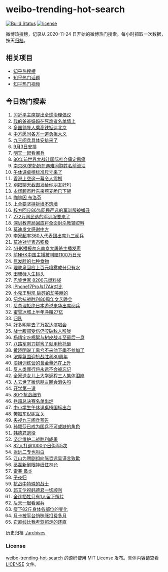 # weibo-trending-hot-search

[![Build Status](https://github.com/justjavac/weibo-trending-hot-search/workflows/ci/badge.svg?branch=master)](https://github.com/justjavac/weibo-trending-hot-search/actions)
[![license](https://img.shields.io/github/license/justjavac/weibo-trending-hot-search)](https://github.com/justjavac/weibo-trending-hot-search/blob/master/LICENSE)

微博热搜榜，记录从 2020-11-24 日开始的微博热门搜索。每小时抓取一次数据，按天[归档](./archives)。

## 相关项目

- [知乎热搜榜](https://github.com/justjavac/zhihu-trending-top-search)
- [知乎热门话题](https://github.com/justjavac/zhihu-trending-hot-questions)
- [知乎热门视频](https://github.com/justjavac/zhihu-trending-hot-video)

## 今日热门搜索

<!-- BEGIN -->
<!-- 最后更新时间 Tue Sep 02 2025 04:08:40 GMT+0800 (China Standard Time) -->

1. [习近平主席提出全球治理倡议](https://s.weibo.com//weibo?q=%23%E4%B9%A0%E8%BF%91%E5%B9%B3%E4%B8%BB%E5%B8%AD%E6%8F%90%E5%87%BA%E5%85%A8%E7%90%83%E6%B2%BB%E7%90%86%E5%80%A1%E8%AE%AE%23&Refer=new_time)
1. [我的爸爸妈妈在死难者名单墙上](https://s.weibo.com//weibo?q=%23%E6%88%91%E7%9A%84%E7%88%B8%E7%88%B8%E5%A6%88%E5%A6%88%E5%9C%A8%E6%AD%BB%E9%9A%BE%E8%80%85%E5%90%8D%E5%8D%95%E5%A2%99%E4%B8%8A%23&t=31&band_rank=5&Refer=top)
1. [多国领导人乘高铁抵达北京](https://s.weibo.com//weibo?q=%23%E5%A4%9A%E5%9B%BD%E9%A2%86%E5%AF%BC%E4%BA%BA%E4%B9%98%E9%AB%98%E9%93%81%E6%8A%B5%E8%BE%BE%E5%8C%97%E4%BA%AC%23&t=31&band_rank=1&Refer=top)
1. [中方愿同各方一道勇担大义](https://s.weibo.com//weibo?q=%23%E4%B8%AD%E6%96%B9%E6%84%BF%E5%90%8C%E5%90%84%E6%96%B9%E4%B8%80%E9%81%93%E5%8B%87%E6%8B%85%E5%A4%A7%E4%B9%89%23&t=31&band_rank=3&Refer=top)
1. [九三阅兵具体安排来了](https://s.weibo.com//weibo?q=%E4%B9%9D%E4%B8%89%E9%98%85%E5%85%B5%E5%85%B7%E4%BD%93%E5%AE%89%E6%8E%92%E6%9D%A5%E4%BA%86&t=31&band_rank=4&Refer=top)
1. [9月3日安排](https://s.weibo.com//weibo?q=%239%E6%9C%883%E6%97%A5%E5%AE%89%E6%8E%92%23&t=31&band_rank=2&Refer=top)
1. [明天一起看阅兵](https://s.weibo.com//weibo?q=%23%E6%98%8E%E5%A4%A9%E4%B8%80%E8%B5%B7%E7%9C%8B%E9%98%85%E5%85%B5%23&t=31&band_rank=4&Refer=top)
1. [80年前世界大战让国际社会痛定思痛](https://s.weibo.com//weibo?q=%2380%E5%B9%B4%E5%89%8D%E4%B8%96%E7%95%8C%E5%A4%A7%E6%88%98%E8%AE%A9%E5%9B%BD%E9%99%85%E7%A4%BE%E4%BC%9A%E7%97%9B%E5%AE%9A%E6%80%9D%E7%97%9B%23&t=31&band_rank=7&Refer=top)
1. [南京80岁奶奶在遇难同胞姓名前流泪](https://s.weibo.com//weibo?q=%23%E5%8D%97%E4%BA%AC80%E5%B2%81%E5%A5%B6%E5%A5%B6%E5%9C%A8%E9%81%87%E9%9A%BE%E5%90%8C%E8%83%9E%E5%A7%93%E5%90%8D%E5%89%8D%E6%B5%81%E6%B3%AA%23&t=31&band_rank=19&Refer=top)
1. [午休课桌椅标准尺寸来了](https://s.weibo.com//weibo?q=%23%E5%8D%88%E4%BC%91%E8%AF%BE%E6%A1%8C%E6%A4%85%E6%A0%87%E5%87%86%E5%B0%BA%E5%AF%B8%E6%9D%A5%E4%BA%86%23&t=31&band_rank=37&Refer=top)
1. [香港上空这一幕令人震撼](https://s.weibo.com//weibo?q=%23%E9%A6%99%E6%B8%AF%E4%B8%8A%E7%A9%BA%E8%BF%99%E4%B8%80%E5%B9%95%E4%BB%A4%E4%BA%BA%E9%9C%87%E6%92%BC%23&t=31&band_rank=6&Refer=top)
1. [别把聊天截图发给你朋友好吗](https://s.weibo.com//weibo?q=%E5%88%AB%E6%8A%8A%E8%81%8A%E5%A4%A9%E6%88%AA%E5%9B%BE%E5%8F%91%E7%BB%99%E4%BD%A0%E6%9C%8B%E5%8F%8B%E5%A5%BD%E5%90%97&t=31&band_rank=11&Refer=top)
1. [永辉超市胖东来燕麦脆已下架](https://s.weibo.com//weibo?q=%23%E6%B0%B8%E8%BE%89%E8%B6%85%E5%B8%82%E8%83%96%E4%B8%9C%E6%9D%A5%E7%87%95%E9%BA%A6%E8%84%86%E5%B7%B2%E4%B8%8B%E6%9E%B6%23&t=31&band_rank=15&Refer=top)
1. [咖啡因 布洛芬](https://s.weibo.com//weibo?q=%E5%92%96%E5%95%A1%E5%9B%A0%20%E5%B8%83%E6%B4%9B%E8%8A%AC&t=31&band_rank=12&Refer=top)
1. [上合要坚持拆墙不筑墙](https://s.weibo.com//weibo?q=%23%E4%B8%8A%E5%90%88%E8%A6%81%E5%9D%9A%E6%8C%81%E6%8B%86%E5%A2%99%E4%B8%8D%E7%AD%91%E5%A2%99%23&t=31&band_rank=14&Refer=top)
1. [校方回应86%网民严选的军训服被嫌丑](https://s.weibo.com//weibo?q=%23%E6%A0%A1%E6%96%B9%E5%9B%9E%E5%BA%9486%25%E7%BD%91%E6%B0%91%E4%B8%A5%E9%80%89%E7%9A%84%E5%86%9B%E8%AE%AD%E6%9C%8D%E8%A2%AB%E5%AB%8C%E4%B8%91%23&t=31&band_rank=14&Refer=top)
1. [272万网民选的军训服要来了](https://s.weibo.com//weibo?q=%23272%E4%B8%87%E7%BD%91%E6%B0%91%E9%80%89%E7%9A%84%E5%86%9B%E8%AE%AD%E6%9C%8D%E8%A6%81%E6%9D%A5%E4%BA%86%23&t=31&band_rank=17&Refer=top)
1. [深圳教育局回应将全面封杀教辅资料](https://s.weibo.com//weibo?q=%23%E6%B7%B1%E5%9C%B3%E6%95%99%E8%82%B2%E5%B1%80%E5%9B%9E%E5%BA%94%E5%B0%86%E5%85%A8%E9%9D%A2%E5%B0%81%E6%9D%80%E6%95%99%E8%BE%85%E8%B5%84%E6%96%99%23&t=31&band_rank=13&Refer=top)
1. [莫迪发文感谢中方](https://s.weibo.com//weibo?q=%23%E8%8E%AB%E8%BF%AA%E5%8F%91%E6%96%87%E6%84%9F%E8%B0%A2%E4%B8%AD%E6%96%B9%23&t=31&band_rank=30&Refer=top)
1. [李家超率360人代表团出席九三阅兵](https://s.weibo.com//weibo?q=%23%E6%9D%8E%E5%AE%B6%E8%B6%85%E7%8E%87360%E4%BA%BA%E4%BB%A3%E8%A1%A8%E5%9B%A2%E5%87%BA%E5%B8%AD%E4%B9%9D%E4%B8%89%E9%98%85%E5%85%B5%23&t=31&band_rank=42&Refer=top)
1. [莫迪对华表态积极](https://s.weibo.com//weibo?q=%23%E8%8E%AB%E8%BF%AA%E5%AF%B9%E5%8D%8E%E8%A1%A8%E6%80%81%E7%A7%AF%E6%9E%81%23&t=31&band_rank=49&Refer=top)
1. [NHK播报勿忘南京大屠杀主播发声](https://s.weibo.com//weibo?q=%23NHK%E6%92%AD%E6%8A%A5%E5%8B%BF%E5%BF%98%E5%8D%97%E4%BA%AC%E5%A4%A7%E5%B1%A0%E6%9D%80%E4%B8%BB%E6%92%AD%E5%8F%91%E5%A3%B0%23&t=31&band_rank=28&Refer=top)
1. [前NHK中国主播被判赔1100万日元](https://s.weibo.com//weibo?q=%23%E5%89%8DNHK%E4%B8%AD%E5%9B%BD%E4%B8%BB%E6%92%AD%E8%A2%AB%E5%88%A4%E8%B5%941100%E4%B8%87%E6%97%A5%E5%85%83%23&t=31&band_rank=24&Refer=top)
1. [巨发胖的七种食物](https://s.weibo.com//weibo?q=%E5%B7%A8%E5%8F%91%E8%83%96%E7%9A%84%E4%B8%83%E7%A7%8D%E9%A3%9F%E7%89%A9&t=31&band_rank=23&Refer=top)
1. [理肤泉回应上百元喷雾成分只有水](https://s.weibo.com//weibo?q=%23%E7%90%86%E8%82%A4%E6%B3%89%E5%9B%9E%E5%BA%94%E4%B8%8A%E7%99%BE%E5%85%83%E5%96%B7%E9%9B%BE%E6%88%90%E5%88%86%E5%8F%AA%E6%9C%89%E6%B0%B4%23&t=31&band_rank=22&Refer=top)
1. [田曦薇人生镜头](https://s.weibo.com//weibo?q=%E7%94%B0%E6%9B%A6%E8%96%87%E4%BA%BA%E7%94%9F%E9%95%9C%E5%A4%B4&t=31&band_rank=21&Refer=top)
1. [巴黎世家 8200元塑料袋](https://s.weibo.com//weibo?q=%E5%B7%B4%E9%BB%8E%E4%B8%96%E5%AE%B6%208200%E5%85%83%E5%A1%91%E6%96%99%E8%A2%8B&t=31&band_rank=34&Refer=top)
1. [iPhone17Pro与17Air对比](https://s.weibo.com//weibo?q=%23iPhone17Pro%E4%B8%8E17Air%E5%AF%B9%E6%AF%94%23&t=31&band_rank=31&Refer=top)
1. [小鬼王琳凯 破碎的却美丽的](https://s.weibo.com//weibo?q=%E5%B0%8F%E9%AC%BC%E7%8E%8B%E7%90%B3%E5%87%AF%20%E7%A0%B4%E7%A2%8E%E7%9A%84%E5%8D%B4%E7%BE%8E%E4%B8%BD%E7%9A%84&t=31&band_rank=23&Refer=top)
1. [纪念抗战胜利80周年文艺晚会](https://s.weibo.com//weibo?q=%23%E7%BA%AA%E5%BF%B5%E6%8A%97%E6%88%98%E8%83%9C%E5%88%A980%E5%91%A8%E5%B9%B4%E6%96%87%E8%89%BA%E6%99%9A%E4%BC%9A%23&t=31&band_rank=18&Refer=top)
1. [尼总理拒绝日本游说来华出席阅兵](https://s.weibo.com//weibo?q=%23%E5%B0%BC%E6%80%BB%E7%90%86%E6%8B%92%E7%BB%9D%E6%97%A5%E6%9C%AC%E6%B8%B8%E8%AF%B4%E6%9D%A5%E5%8D%8E%E5%87%BA%E5%B8%AD%E9%98%85%E5%85%B5%23&t=31&band_rank=38&Refer=top)
1. [蜜雪冰城上半年净赚27亿](https://s.weibo.com//weibo?q=%23%E8%9C%9C%E9%9B%AA%E5%86%B0%E5%9F%8E%E4%B8%8A%E5%8D%8A%E5%B9%B4%E5%87%80%E8%B5%9A27%E4%BA%BF%23&t=31&band_rank=26&Refer=top)
1. [归队](https://s.weibo.com//weibo?q=%E5%BD%92%E9%98%9F&t=31&band_rank=20&Refer=top)
1. [好多明星去了万妮达演唱会](https://s.weibo.com//weibo?q=%E5%A5%BD%E5%A4%9A%E6%98%8E%E6%98%9F%E5%8E%BB%E4%BA%86%E4%B8%87%E5%A6%AE%E8%BE%BE%E6%BC%94%E5%94%B1%E4%BC%9A&t=31&band_rank=25&Refer=top)
1. [战士腹部受伤仍咬破敌人喉咙](https://s.weibo.com//weibo?q=%23%E6%88%98%E5%A3%AB%E8%85%B9%E9%83%A8%E5%8F%97%E4%BC%A4%E4%BB%8D%E5%92%AC%E7%A0%B4%E6%95%8C%E4%BA%BA%E5%96%89%E5%92%99%23&t=31&band_rank=10&Refer=top)
1. [杨靖宇吃棉絮与树皮战斗至最后一息](https://s.weibo.com//weibo?q=%23%E6%9D%A8%E9%9D%96%E5%AE%87%E5%90%83%E6%A3%89%E7%B5%AE%E4%B8%8E%E6%A0%91%E7%9A%AE%E6%88%98%E6%96%97%E8%87%B3%E6%9C%80%E5%90%8E%E4%B8%80%E6%81%AF%23&t=31&band_rank=45&Refer=top)
1. [八路军刺刀拼弯了就用枪托砸](https://s.weibo.com//weibo?q=%23%E5%85%AB%E8%B7%AF%E5%86%9B%E5%88%BA%E5%88%80%E6%8B%BC%E5%BC%AF%E4%BA%86%E5%B0%B1%E7%94%A8%E6%9E%AA%E6%89%98%E7%A0%B8%23&t=31&band_rank=10&Refer=top)
1. [黄晓明说丁禹兮不来他下季不参加了](https://s.weibo.com//weibo?q=%23%E9%BB%84%E6%99%93%E6%98%8E%E8%AF%B4%E4%B8%81%E7%A6%B9%E5%85%AE%E4%B8%8D%E6%9D%A5%E4%BB%96%E4%B8%8B%E5%AD%A3%E4%B8%8D%E5%8F%82%E5%8A%A0%E4%BA%86%23&t=31&band_rank=27&Refer=top)
1. [浓厚氛围迎抗战胜利80周年](https://s.weibo.com//weibo?q=%23%E6%B5%93%E5%8E%9A%E6%B0%9B%E5%9B%B4%E8%BF%8E%E6%8A%97%E6%88%98%E8%83%9C%E5%88%A980%E5%91%A8%E5%B9%B4%23&t=31&band_rank=44&Refer=top)
1. [浪姐训练营的含金量还在上升](https://s.weibo.com//weibo?q=%E6%B5%AA%E5%A7%90%E8%AE%AD%E7%BB%83%E8%90%A5%E7%9A%84%E5%90%AB%E9%87%91%E9%87%8F%E8%BF%98%E5%9C%A8%E4%B8%8A%E5%8D%87&t=31&band_rank=33&Refer=top)
1. [反人类罪行将永远不会被忘记](https://s.weibo.com//weibo?q=%23%E5%8F%8D%E4%BA%BA%E7%B1%BB%E7%BD%AA%E8%A1%8C%E5%B0%86%E6%B0%B8%E8%BF%9C%E4%B8%8D%E4%BC%9A%E8%A2%AB%E5%BF%98%E8%AE%B0%23&t=31&band_rank=47&Refer=top)
1. [全家送女儿上大学返程三人集体泪崩](https://s.weibo.com//weibo?q=%23%E5%85%A8%E5%AE%B6%E9%80%81%E5%A5%B3%E5%84%BF%E4%B8%8A%E5%A4%A7%E5%AD%A6%E8%BF%94%E7%A8%8B%E4%B8%89%E4%BA%BA%E9%9B%86%E4%BD%93%E6%B3%AA%E5%B4%A9%23&t=31&band_rank=36&Refer=top)
1. [人去世了微信朋友圈会消失吗](https://s.weibo.com//weibo?q=%E4%BA%BA%E5%8E%BB%E4%B8%96%E4%BA%86%E5%BE%AE%E4%BF%A1%E6%9C%8B%E5%8F%8B%E5%9C%88%E4%BC%9A%E6%B6%88%E5%A4%B1%E5%90%97&t=31&band_rank=29&Refer=top)
1. [开学第一课](https://s.weibo.com//weibo?q=%23%E5%BC%80%E5%AD%A6%E7%AC%AC%E4%B8%80%E8%AF%BE%23&t=31&band_rank=3&Refer=top)
1. [80个抗战细节](https://s.weibo.com//weibo?q=%2380%E4%B8%AA%E6%8A%97%E6%88%98%E7%BB%86%E8%8A%82%23&t=31&band_rank=45&Refer=top)
1. [乒超总决赛名单出炉](https://s.weibo.com//weibo?q=%23%E4%B9%92%E8%B6%85%E6%80%BB%E5%86%B3%E8%B5%9B%E5%90%8D%E5%8D%95%E5%87%BA%E7%82%89%23&t=31&band_rank=9&Refer=top)
1. [中小学生午休课桌椅国标出台](https://s.weibo.com//weibo?q=%23%E4%B8%AD%E5%B0%8F%E5%AD%A6%E7%94%9F%E5%8D%88%E4%BC%91%E8%AF%BE%E6%A1%8C%E6%A4%85%E5%9B%BD%E6%A0%87%E5%87%BA%E5%8F%B0%23&t=31&band_rank=40&Refer=top)
1. [樊振东倪妮互关](https://s.weibo.com//weibo?q=%23%E6%A8%8A%E6%8C%AF%E4%B8%9C%E5%80%AA%E5%A6%AE%E4%BA%92%E5%85%B3%23&t=31&band_rank=35&Refer=top)
1. [央视九三阅兵预告](https://s.weibo.com//weibo?q=%23%E5%A4%AE%E8%A7%86%E4%B9%9D%E4%B8%89%E9%98%85%E5%85%B5%E9%A2%84%E5%91%8A%23&t=31&band_rank=44&Refer=top)
1. [孙颖莎已成为国乒不可或缺的角色](https://s.weibo.com//weibo?q=%23%E5%AD%99%E9%A2%96%E8%8E%8E%E5%B7%B2%E6%88%90%E4%B8%BA%E5%9B%BD%E4%B9%92%E4%B8%8D%E5%8F%AF%E6%88%96%E7%BC%BA%E7%9A%84%E8%A7%92%E8%89%B2%23&t=31&band_rank=41&Refer=top)
1. [韩德君退役](https://s.weibo.com//weibo?q=%23%E9%9F%A9%E5%BE%B7%E5%90%9B%E9%80%80%E5%BD%B9%23&t=31&band_rank=50&Refer=top)
1. [坚定维护二战胜利成果](https://s.weibo.com//weibo?q=%23%E5%9D%9A%E5%AE%9A%E7%BB%B4%E6%8A%A4%E4%BA%8C%E6%88%98%E8%83%9C%E5%88%A9%E6%88%90%E6%9E%9C%23&t=31&band_rank=31&Refer=top)
1. [82人打退1000个日伪军5次](https://s.weibo.com//weibo?q=%2382%E4%BA%BA%E6%89%93%E9%80%801000%E4%B8%AA%E6%97%A5%E4%BC%AA%E5%86%9B5%E6%AC%A1%23&t=31&band_rank=46&Refer=top)
1. [张远二专也叫白](https://s.weibo.com//weibo?q=%E5%BC%A0%E8%BF%9C%E4%BA%8C%E4%B8%93%E4%B9%9F%E5%8F%AB%E7%99%BD&t=31&band_rank=46&Refer=top)
1. [江山为聘剧组向陈哲远吴谨言致歉](https://s.weibo.com//weibo?q=%23%E6%B1%9F%E5%B1%B1%E4%B8%BA%E8%81%98%E5%89%A7%E7%BB%84%E5%90%91%E9%99%88%E5%93%B2%E8%BF%9C%E5%90%B4%E8%B0%A8%E8%A8%80%E8%87%B4%E6%AD%89%23&t=31&band_rank=39&Refer=top)
1. [丞磊新剧眼神缠住林允](https://s.weibo.com//weibo?q=%E4%B8%9E%E7%A3%8A%E6%96%B0%E5%89%A7%E7%9C%BC%E7%A5%9E%E7%BC%A0%E4%BD%8F%E6%9E%97%E5%85%81&t=31&band_rank=32&Refer=top)
1. [雷暴 鼻炎](https://s.weibo.com//weibo?q=%E9%9B%B7%E6%9A%B4%20%E9%BC%BB%E7%82%8E&t=31&band_rank=16&Refer=top)
1. [子夜归](https://s.weibo.com//weibo?q=%E5%AD%90%E5%A4%9C%E5%BD%92&t=31&band_rank=44&Refer=top)
1. [抗战中特殊的战士](https://s.weibo.com//weibo?q=%23%E6%8A%97%E6%88%98%E4%B8%AD%E7%89%B9%E6%AE%8A%E7%9A%84%E6%88%98%E5%A3%AB%23&t=31&band_rank=46&Refer=top)
1. [郭艾伦祝韩德君一切顺利](https://s.weibo.com//weibo?q=%E9%83%AD%E8%89%BE%E4%BC%A6%E7%A5%9D%E9%9F%A9%E5%BE%B7%E5%90%9B%E4%B8%80%E5%88%87%E9%A1%BA%E5%88%A9&t=31&band_rank=50&Refer=top)
1. [全连牺牲只有1人留下照片](https://s.weibo.com//weibo?q=%23%E5%85%A8%E8%BF%9E%E7%89%BA%E7%89%B2%E5%8F%AA%E6%9C%891%E4%BA%BA%E7%95%99%E4%B8%8B%E7%85%A7%E7%89%87%23&t=31&band_rank=20&Refer=top)
1. [后天一起看阅兵](https://s.weibo.com//weibo?q=%23%E5%90%8E%E5%A4%A9%E4%B8%80%E8%B5%B7%E7%9C%8B%E9%98%85%E5%85%B5%23&t=31&band_rank=8&Refer=top)
1. [瘦下82斤身体各部位的变化](https://s.weibo.com//weibo?q=%E7%98%A6%E4%B8%8B82%E6%96%A4%E8%BA%AB%E4%BD%93%E5%90%84%E9%83%A8%E4%BD%8D%E7%9A%84%E5%8F%98%E5%8C%96&t=31&band_rank=38&Refer=top)
1. [月卡被平台悄咪咪扣费多月](https://s.weibo.com//weibo?q=%23%E6%9C%88%E5%8D%A1%E8%A2%AB%E5%B9%B3%E5%8F%B0%E6%82%84%E5%92%AA%E5%92%AA%E6%89%A3%E8%B4%B9%E5%A4%9A%E6%9C%88%23&t=31&band_rank=43&Refer=top)
1. [它直线比我考驾照走的还直](https://s.weibo.com//weibo?q=%E5%AE%83%E7%9B%B4%E7%BA%BF%E6%AF%94%E6%88%91%E8%80%83%E9%A9%BE%E7%85%A7%E8%B5%B0%E7%9A%84%E8%BF%98%E7%9B%B4&t=31&band_rank=48&Refer=top)

<!-- END -->

历史归档 [./archives](./archives)

### License

[weibo-trending-hot-search](https://github.com/justjavac/weibo-trending-hot-search) 的源码使用 MIT License
发布。具体内容请查看 [LICENSE](./LICENSE) 文件。
